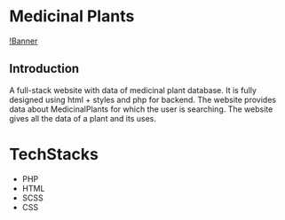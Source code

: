 # Medicinal Plants
[!Banner]()
## Introduction

A full-stack website with data of medicinal plant database. It is fully designed using html + styles and php for backend.
The website provides data about MedicinalPlants for which the user is searching. The website gives all the data of a plant and its uses.

# TechStacks
 - PHP
 - HTML
 - SCSS
 - CSS

